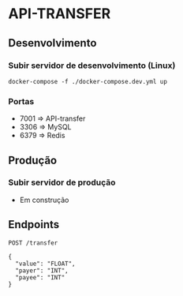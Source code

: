 # API-TRANSFER

## Desenvolvimento

### Subir servidor de desenvolvimento (Linux)

```
docker-compose -f ./docker-compose.dev.yml up
```

### <b>Portas</b>

- 7001 => API-transfer
- 3306 => MySQL
- 6379 => Redis

## Produção

### Subir servidor de produção

- Em construção

## Endpoints

```http request
POST /transfer

{
  "value": "FLOAT",
  "payer": "INT",
  "payee": "INT"
}
```
